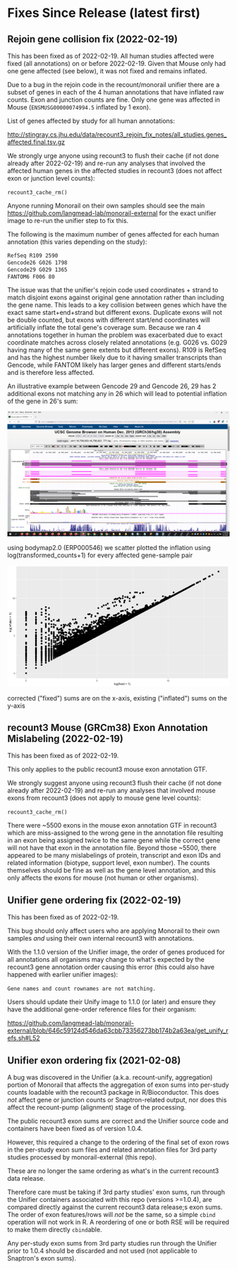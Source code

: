 # Fixes Since Release (latest first)

## Rejoin gene collision fix (2022-02-19)

This has been fixed as of 2022-02-19.
All human studies affected were fixed (all annotations) on or before 2022-02-19.
Given that Mouse only had one gene affected (see below), it was not fixed and remains inflated.

Due to a bug in the rejoin code in the recount/monorail unifier there are a subset of genes in each of the 4 human annotations that have inflated raw counts.  Exon and junction counts are fine. Only one gene was affected in Mouse (`ENSMUSG00000074994.5` inflated by 1 exon).

List of genes affected by study for all human annotations:

http://stingray.cs.jhu.edu/data/recount3_rejoin_fix_notes/all_studies.genes_affected.final.tsv.gz

We strongly urge anyone using recount3 to flush their cache (if not done already after 2022-02-19) and re-run any analyses that involved the affected human genes in the affected studies in recount3 (does not affect exon or junction level counts):

`recount3_cache_rm()`

Anyone running Monorail on their own samples should see the main https://github.com/langmead-lab/monorail-external for the exact unifier image to re-run the unifier step to fix this.


The following is the maximum number of genes affected for each human annotation (this varies depending on the study):

```
RefSeq R109 2590
Gencode26 G026 1798
Gencode29 G029 1365
FANTOM6 F006 80
```

The issue was that the unifier's rejoin code used coordinates + strand to match disjoint exons against original gene annotation rather than including the gene name.  This leads to a key collision between genes which have the exact same start+end+strand but different exons. Duplicate exons will not be double counted, but exons with different start/end coordinates will artificially inflate the total gene's coverage sum.  Because we ran 4 annotations together in human the problem was exacerbated due to exact coordinate matches across closely related annotations (e.g. G026 vs. G029 having many of the same gene extents but different exons).  R109 is RefSeq and has the highest number likely due to it having smaller transcripts than Gencode, while FANTOM likely has larger genes and different starts/ends and is therefore less affected.

An illustrative example between Gencode 29 and Gencode 26, 29 has 2 additional exons not matching any in 26 which will lead to potential inflation of the gene in 26's sum:

![bug_illustration](recount3_extra_exons_in_gene_rejoin.png)

using bodymap2.0 (ERP000546) we scatter plotted the inflation using log(transformed_counts+1) for every affected gene-sample pair

![bug_illustration2](transformed_log_fixed_vs_inflated_g026.png)

corrected ("fixed") sums are on the x-axis, existing ("inflated") sums on the y-axis

## recount3 Mouse (GRCm38) Exon Annotation Mislabeling (2022-02-19)

This has been fixed as of 2022-02-19.

This only applies to the public recount3 mouse exon annotation GTF.

We strongly suggest anyone using recount3 flush their cache (if not done already after 2022-02-19) and re-run any analyses that involved mouse exons from recount3 (does not apply to mouse gene level counts):

`recount3_cache_rm()`

There were ~5500 exons in the mouse exon annotation GTF in recount3 which are miss-assigned to the wrong gene in the annotation file resulting in an exon being assigned twice to the same gene while the correct gene will not have that exon in the annotation file. Beyond those ~5500, there appeared to be many mislabelings of protein, transcript and exon IDs and related information (biotype, support level, exon number). The counts themselves should be fine as well as the gene level annotation, and this only affects the exons for mouse (not human or other organisms).

## Unifier gene ordering fix (2022-02-19)

This has been fixed as of 2022-02-19.

This bug should only affect users who are applying Monorail to their own samples *and* using their own internal recount3 with annotations.

With the 1.1.0 version of the Unifier image, the order of genes produced for all annotations all organisms may change to what's expected by the recount3 gene annotation order causing this error (this could also have happened with earlier unifier images):

`Gene names and count rownames are not matching.`

Users should update their Unify image to 1.1.0 (or later) and ensure they have the additional gene-order reference files for their organism:

https://github.com/langmead-lab/monorail-external/blob/646c59124d546da63cbb73356273bb174b2a63ea/get_unify_refs.sh#L52

## Unifier exon ordering fix (2021-02-08)

A bug was discovered in the Unifier (a.k.a. recount-unify, aggregation) portion of Monorail that affects the aggregation of exon sums into per-study counts loadable with the recount3 package in R/Bioconductor.  This does *not* affect gene or junction counts or Snaptron-related output, nor does this affect the recount-pump (alignment) stage of the processing.

The public recount3 exon sums are correct and the Unifier source code and containers have been fixed as of version 1.0.4.

However, this required a change to the ordering of the final set of exon rows in the per-study exon sum files and related annotation files for 3rd party studies processed by monorail-external (this repo).

These are no longer the same ordering as what's in the current recount3 data release. 

Therefore care must be taking if 3rd party studies' exon sums, run through the Unifier containers associated with this repo (versions >=1.0.4), are compared directly against the current recount3 data release;s exon sums.  The order of exon features/rows will *not* be the same, so a simple `cbind` operation will not work in R.  A reordering of one or both RSE will be required to make them directly `cbind`able.

Any per-study exon sums from 3rd party studies run through the Unifier prior to 1.0.4 should be discarded and not used (not applicable to Snaptron's exon sums).
